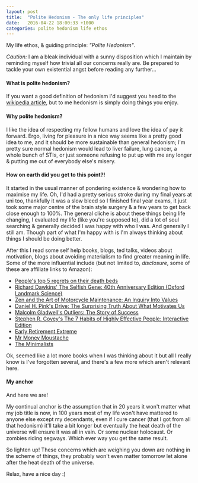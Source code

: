 ```yaml
---
layout: post
title:  "Polite Hedonism - The only life principles"
date:   2016-04-22 18:00:33 +1000
categories: polite hedonism life ethos
---
```

My life ethos, & guiding principle: _"Polite Hedonism"_.

_Caution:_ I am a bleak individual with a sunny disposition which I maintain by reminding myself how trivial all our concerns really are. Be prepared to tackle your own existential angst before reading any further...

#### What is polite hedonism?
If you want a good definition of hedonism I'd suggest you head to the [wikipedia article](https://en.wikipedia.org/wiki/Hedonism), but to me hedonism is simply doing things you enjoy.

#### Why polite hedonism?
I like the idea of respecting my fellow humans and love the idea of pay it forward. Ergo, living for pleasure in a nice way seems like a pretty good idea to me, and it should be more sustainable than general hedonism; I'm pretty sure normal hedonism would lead to liver failure, lung cancer, a whole bunch of STIs, or just someone refusing to put up with me any longer & putting me out of everybody else's misery.

#### How on earth did you get to this point?!
It started in the usual manner of pondering existence & wondering how to maximise my life.  Oh, I'd had a pretty serious stroke during my final years at uni too, thankfully it was a slow bleed so I finished final year exams, it just took some major centre of the brain style surgery & a few years to get back close enough to 100%.  The general cliche is about these things being life changing, I evaluated my life (like you're supposed to), did a lot of soul searching & generally decided I was happy with who I was.  And generally I still am. Though part of what I'm happy with is I'm always thinking about things I should be doing better.

After this I read some self help books, blogs, ted talks, videos about motivation, blogs about avoiding materialism to find greater meaning in life. Some of the more influential include (but not limited to, *disclosure*, some of these are affiliate links to Amazon):

* [People's top 5 regrets on their death beds](https://www.youtube.com/watch?v=RZXTMmYfOsc)
* [Richard Dawkins' The Selfish Gene: 40th Anniversary Edition (Oxford Landmark Science)][selfish-gene]
* [Zen and the Art of Motorcycle Maintenance: An Inquiry Into Values][zen-motorcycles]
* [Daniel H. Pink's Drive: The Surprising Truth About What Motivates Us][drive]
* [Malcolm Gladwell's Outliers: The Story of Success][outliers]
* [Stephen R. Covey's The 7 Habits of Highly Effective People: Interactive Edition][7-habits]
* [Early Retirement Extreme](http://earlyretirementextreme.com/)
* [Mr Money Moustache](http://www.mrmoneymustache.com/)
* [The Minimalists](http://www.theminimalists.com/)

Ok, seemed like a lot more books when I was thinking about it but all I really know is I've forgotten several, and there's a few more which aren't relevant here.

#### My anchor
And here we are!

My continual anchor is the assumption that in 20 years it won't matter what my job title is now, in 100 years most of my life won't have mattered to anyone else except my decendants, even if I cure cancer (that I got from all that hedonism) it'll take a bit longer but eventually the heat death of the universe will ensure it was all in vain. Or some nuclear holocaust. Or zombies riding segways.  Which ever way you get the same result.

So lighten up!  These concerns which are weighing you down are nothing in the scheme of things, they probably won't even matter tomorrow let alone after the heat death of the universe.

Relax, have a nice day :)

[selfish-gene]: http://www.amazon.com/gp/product/0198788606/ref=as_li_tl?ie=UTF8&camp=1789&creative=9325&creativeASIN=0198788606&linkCode=as2&tag=krutisfood-20&linkId=6MYWWACCYWQBC2Q4
[drive]: http://www.amazon.com/gp/product/B004P1JDJO/ref=as_li_tl?ie=UTF8&camp=1789&creative=9325&creativeASIN=B004P1JDJO&linkCode=as2&tag=krutisfood-20&linkId=RKV6NYUMANKGB3SL
[outliers]: http://www.amazon.com/gp/product/B001ANYDAO/ref=as_li_tl?ie=UTF8&camp=1789&creative=9325&creativeASIN=B001ANYDAO&linkCode=as2&tag=krutisfood-20&linkId=JDTUPNHJQR5352TY
[7-habits]: http://www.amazon.com/gp/product/B01069X4H0/ref=as_li_tl?ie=UTF8&camp=1789&creative=9325&creativeASIN=B01069X4H0&linkCode=as2&tag=krutisfood-20&linkId=XBDQT7VBIOQ7JH2T
[zen-motorcycles]: http://www.amazon.com/gp/product/0060589469/ref=as_li_tl?ie=UTF8&camp=1789&creative=9325&creativeASIN=0060589469&linkCode=as2&tag=krutisfood-20&linkId=D647EPH6A2KFW2J7
